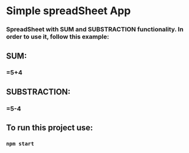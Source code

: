 # Simple spreadSheet App

### SpreadSheet with SUM and SUBSTRACTION functionality. In order to use it, follow this example:

## SUM:

### =5+4

## SUBSTRACTION:

### =5-4

## To run this project use:

### `npm start`



